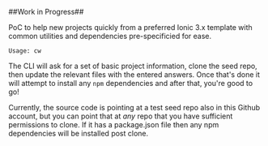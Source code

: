 ##Work in Progress##

PoC to help new projects quickly from a preferred Ionic 3.x template with common utilities and dependencies pre-specificied for ease.

```
Usage: cw 
```

The CLI will ask for a set of basic project information, clone the seed repo, then update the relevant files with the entered answers. Once that's done it will attempt to install any `npm` dependencies and after that, you're good to go!

Currently, the source code is pointing at a test seed repo also in this Github account, but you can point that at _any_ repo that you have sufficient permissions to clone.
If it has a package.json file then any npm dependencies will be installed post clone.

